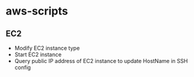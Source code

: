 # aws-scripts

## EC2
- Modify EC2 instance type
- Start EC2 instance
- Query public IP address of EC2 instance to update HostName in SSH config
